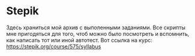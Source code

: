 # Stepik
Здесь храниться мой архив с выполенными заданиями. Все скрипты мне пригодяться для того, чтоб можно было посмотреть и вспомнить, как написать тот или иной автотест.
Вот ссылка на курс: https://stepik.org/course/575/syllabus
